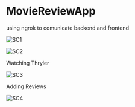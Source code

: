 # MovieReviewApp
using ngrok to comunicate backend and frontend

![SC1](https://github.com/user-attachments/assets/27d31da0-f582-4219-a700-a278d95ee0fe)

![SC2](https://github.com/user-attachments/assets/172f9c6c-4d6d-4b57-ab82-8a1f76eb0a52)

Watching Thryler

![SC3](https://github.com/user-attachments/assets/2152da0a-0861-4db8-9457-6077e3f6dcc3)

Adding Reviews

![SC4](https://github.com/user-attachments/assets/5ef8bbea-bfdb-4885-b856-ffd3793c71d9)
